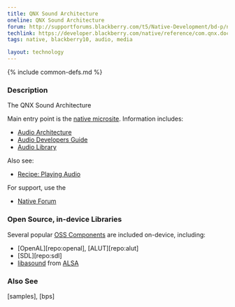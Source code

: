 ```yaml
---
title: QNX Sound Architecture
oneline: QNX Sound Architecture
forum: http://supportforums.blackberry.com/t5/Native-Development/bd-p/native_sdk
techlink: https://developer.blackberry.com/native/reference/com.qnx.doc.neutrino.audio/topic/architecture.html)
tags: native, blackberry10, audio, media

layout: technology
---
```

{% include common-defs.md %}

### Description
The QNX Sound Architecture

Main entry point is the
[native microsite](http://developer.blackberry.com/native).  Information includes:

* [Audio Architecture](https://developer.blackberry.com/native/reference/com.qnx.doc.neutrino.audio/topic/architecture.html)
* [Audio Developers Guide](https://developer.blackberry.com/native/reference/com.qnx.doc.neutrino.audio/topic/about.html)
* [Audio Library](https://developer.blackberry.com/native/reference/com.qnx.doc.neutrino.audio/topic/summary.html)

Also see:

* [Recipe: Playing Audio](https://developer.blackberry.com/native/documentation/recipe_play_audio_1935324_11.html)

For support, use the 

* [Native Forum](http://supportforums.blackberry.com/t5/Native-Development/bd-p/native_sdk)

### Open Source, in-device Libraries

Several popular [OSS Components](https://developer.blackberry.com/native/documentation/oss.html) are included on-device, including:
* [OpenAL][repo:openal], [ALUT][repo:alut]
* [SDL][repo:sdl]
* [libasound](https://developer.blackberry.com/native/reference/com.qnx.doc.neutrino.audio/topic/copyright_3p.html) from [ALSA](http://www.alsa-project.org/main/index.php/Main_Page)

### Also See
[samples], [bps]
